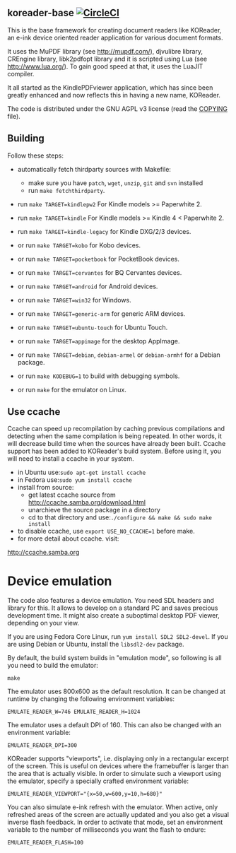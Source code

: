 ## koreader-base [![CircleCI](https://circleci.com/gh/koreader/koreader-base.svg?style=svg)](https://circleci.com/gh/koreader/koreader-base)

This is the base framework for creating document readers like KOReader,
an e-ink device oriented reader application for various document formats.

It uses the MuPDF library (see http://mupdf.com/), djvulibre library,
CREngine library, libk2pdfopt library and it is scripted using Lua (see
http://www.lua.org/). To gain good speed at that, it uses the LuaJIT compiler.

It all started as the KindlePDFviewer application, which has since been
greatly enhanced and now reflects this in having a new name, KOReader.

The code is distributed under the GNU AGPL v3 license (read the [COPYING](COPYING) file).

## Building

Follow these steps:

* automatically fetch thirdparty sources with Makefile:
  * make sure you have `patch`, `wget`, `unzip`, `git` and `svn` installed
  * run `make fetchthirdparty`.

* run `make TARGET=kindlepw2` For Kindle models >= Paperwhite 2.

* run `make TARGET=kindle` For Kindle models >= Kindle 4 < Paperwhite 2.

* run `make TARGET=kindle-legacy` for Kindle DXG/2/3 devices.

* or run `make TARGET=kobo` for Kobo devices.

* or run `make TARGET=pocketbook` for PocketBook devices.

* or run `make TARGET=cervantes` for BQ Cervantes devices.

* or run `make TARGET=android` for Android devices.

* or run `make TARGET=win32` for Windows.

* or run `make TARGET=generic-arm` for generic ARM devices.

* or run `make TARGET=ubuntu-touch` for Ubuntu Touch.

* or run `make TARGET=appimage` for the desktop AppImage.

* or run `make TARGET=debian`, `debian-armel` or `debian-armhf` for a Debian package.

* or run `make KODEBUG=1` to build with debugging symbols.

* or run `make` for the emulator on Linux.

## Use ccache

Ccache can speed up recompilation by caching previous compilations and detecting
when the same compilation is being repeated. In other words, it will decrease
build time when the sources have already been built. Ccache support has been added to
KOReader's build system. Before using it, you will need to install a ccache in your
system.

* in Ubuntu use:`sudo apt-get install ccache`
* in Fedora use:`sudo yum install ccache`
* install from source:
  * get latest ccache source from http://ccache.samba.org/download.html
  * unarchieve the source package in a directory
  * cd to that directory and use:`./configure && make && sudo make install`
* to disable ccache, use `export USE_NO_CCACHE=1` before make.
* for more detail about ccache. visit:

http://ccache.samba.org

Device emulation
================

The code also features a device emulation. You need SDL headers and library
for this. It allows to develop on a standard PC and saves precious development
time. It might also create a suboptimal desktop PDF viewer, depending
on your view.

If you are using Fedora Core Linux, run `yum install SDL2 SDL2-devel`.
If you are using Debian or Ubuntu, install the `libsdl2-dev` package.

By default, the build system builds in "emulation mode", so following is all
you need to build the emulator:

```
make
```

The emulator uses 800x600 as the default resolution. It can be
changed at runtime by changing the following environment variables:

```
EMULATE_READER_W=746 EMULATE_READER_H=1024
```

The emulator uses a default DPI of 160. This can also be changed with an environment variable:

```
EMULATE_READER_DPI=300
```

KOReader supports "viewports", i.e. displaying only in a rectangular
excerpt of the screen. This is useful on devices where the framebuffer
is larger than the area that is actually visible. In order to simulate
such a viewport using the emulator, specify a specially crafted environment
variable:
```
EMULATE_READER_VIEWPORT="{x=50,w=600,y=10,h=680}"
```

You can also simulate e-ink refresh with the emulator. When active, only
refreshed areas of the screen are actually updated and you also get a visual
inverse flash feedback. In order to activate that mode, set an environment
variable to the number of milliseconds you want the flash to endure:
```
EMULATE_READER_FLASH=100
```
